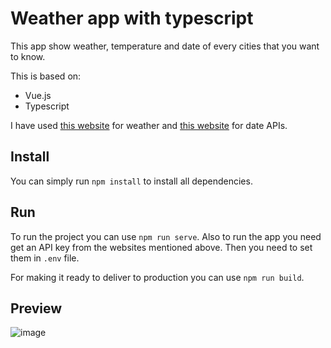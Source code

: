 # Weather app with typescript
This app show weather, temperature and date of every cities that you want to know.

This is based on:
- Vue.js
- Typescript

I have used [this website](https://home.openweathermap.org/) for weather and [this website](https://app.ipgeolocation.io/) for date APIs.
## Install
You can simply run `npm install` to install all dependencies. 
## Run
To run the project you can use `npm run serve`.
Also to run the app you need get an API key from the websites mentioned above. Then you need to set them in `.env` file.

For making it ready to deliver to production you can use `npm run build`. 
## Preview
![image](images/demo.gif)
